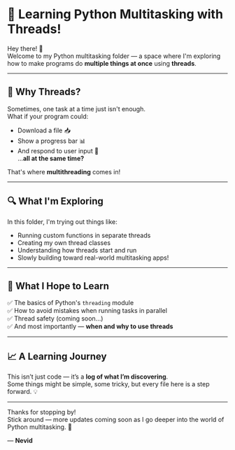 # 🧵 Learning Python Multitasking with Threads!

Hey there! 👋  
Welcome to my Python multitasking folder — a space where I'm exploring how to make programs do **multiple things at once** using **threads**.

---

## 🚀 Why Threads?

Sometimes, one task at a time just isn't enough.  
What if your program could:

- Download a file 📥
- Show a progress bar 📊
- And respond to user input 💬  
...**all at the same time?**

That's where **multithreading** comes in!

---

## 🔍 What I'm Exploring

In this folder, I'm trying out things like:

- Running custom functions in separate threads
- Creating my own thread classes
- Understanding how threads start and run
- Slowly building toward real-world multitasking apps!

---

## 🧠 What I Hope to Learn

✅ The basics of Python's `threading` module  
✅ How to avoid mistakes when running tasks in parallel  
✅ Thread safety (coming soon...)  
✅ And most importantly — **when and why to use threads**

---

## 📈 A Learning Journey

This isn’t just code — it’s a **log of what I’m discovering**.  
Some things might be simple, some tricky, but every file here is a step forward. 💡

---

Thanks for stopping by!  
Stick around — more updates coming soon as I go deeper into the world of Python multitasking. 🚀

— **Nevid**
